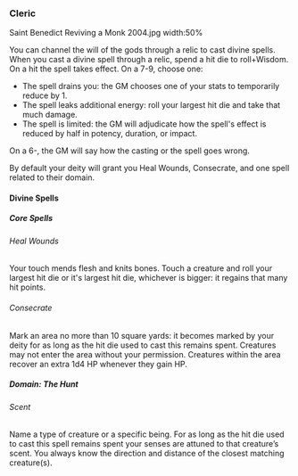### Cleric

Saint Benedict Reviving a Monk 2004.jpg
width:50%

You can channel the will of the gods through a relic to cast divine spells. When you cast a divine spell through a relic, spend a hit die to roll+Wisdom. On a hit the spell takes effect. On a 7-9, choose one:

* The spell drains you: the GM chooses one of your stats to temporarily reduce by 1.
* The spell leaks additional energy: roll your largest hit die and take that much damage.
* The spell is limited: the GM will adjudicate how the spell's effect is reduced by half in potency, duration, or impact.

On a 6-, the GM will say how the casting or the spell goes wrong.

By default your deity will grant you Heal Wounds, Consecrate, and one spell related to their domain.

#### Divine Spells

##### Core Spells

###### Heal Wounds
Your touch mends flesh and knits bones. Touch a creature and roll your largest hit die or it's largest hit die, whichever is bigger: it regains that many hit points.

###### Consecrate
Mark an area no more than 10 square yards: it becomes marked by your deity for as long as the hit die used to cast this remains spent. Creatures may not enter the area without your permission. Creatures within the area recover an extra 1d4 HP whenever they gain HP.

##### Domain: The Hunt

###### Scent
Name a type of creature or a specific being. For as long as the hit die used to cast this spell remains spent your senses are attuned to that creature’s scent. You always know the direction and distance of the closest matching creature(s).